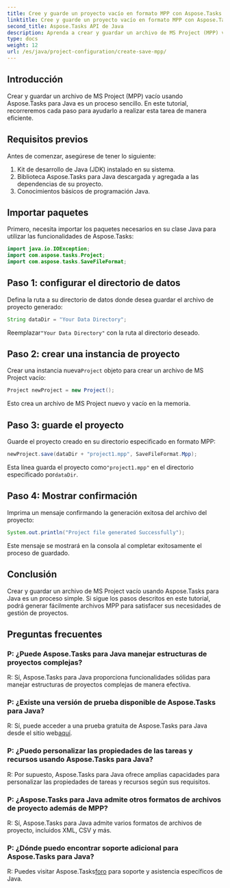 ```yaml
---
title: Cree y guarde un proyecto vacío en formato MPP con Aspose.Tasks
linktitle: Cree y guarde un proyecto vacío en formato MPP con Aspose.Tasks
second_title: Aspose.Tasks API de Java
description: Aprenda a crear y guardar un archivo de MS Project (MPP) vacío usando Aspose.Tasks para Java. Simplifique las tareas de gestión de proyectos sin esfuerzo.
type: docs
weight: 12
url: /es/java/project-configuration/create-save-mpp/
---
```

## Introducción
Crear y guardar un archivo de MS Project (MPP) vacío usando Aspose.Tasks para Java es un proceso sencillo. En este tutorial, recorreremos cada paso para ayudarlo a realizar esta tarea de manera eficiente.
## Requisitos previos
Antes de comenzar, asegúrese de tener lo siguiente:
1. Kit de desarrollo de Java (JDK) instalado en su sistema.
2. Biblioteca Aspose.Tasks para Java descargada y agregada a las dependencias de su proyecto.
3. Conocimientos básicos de programación Java.

## Importar paquetes
Primero, necesita importar los paquetes necesarios en su clase Java para utilizar las funcionalidades de Aspose.Tasks:
```java
import java.io.IOException;
import com.aspose.tasks.Project;
import com.aspose.tasks.SaveFileFormat;
```
## Paso 1: configurar el directorio de datos
Defina la ruta a su directorio de datos donde desea guardar el archivo de proyecto generado:
```java
String dataDir = "Your Data Directory";
```
 Reemplazar`"Your Data Directory"` con la ruta al directorio deseado.
## Paso 2: crear una instancia de proyecto
 Crear una instancia nueva`Project` objeto para crear un archivo de MS Project vacío:
```java
Project newProject = new Project();
```
Esto crea un archivo de MS Project nuevo y vacío en la memoria.
## Paso 3: guarde el proyecto
Guarde el proyecto creado en su directorio especificado en formato MPP:
```java
newProject.save(dataDir + "project1.mpp", SaveFileFormat.Mpp);
```
Esta línea guarda el proyecto como`"project1.mpp"` en el directorio especificado por`dataDir`.
## Paso 4: Mostrar confirmación
Imprima un mensaje confirmando la generación exitosa del archivo del proyecto:
```java
System.out.println("Project file generated Successfully");
```
Este mensaje se mostrará en la consola al completar exitosamente el proceso de guardado.

## Conclusión
Crear y guardar un archivo de MS Project vacío usando Aspose.Tasks para Java es un proceso simple. Si sigue los pasos descritos en este tutorial, podrá generar fácilmente archivos MPP para satisfacer sus necesidades de gestión de proyectos.

## Preguntas frecuentes
### P: ¿Puede Aspose.Tasks para Java manejar estructuras de proyectos complejas?
R: Sí, Aspose.Tasks para Java proporciona funcionalidades sólidas para manejar estructuras de proyectos complejas de manera efectiva.
### P: ¿Existe una versión de prueba disponible de Aspose.Tasks para Java?
 R: Sí, puede acceder a una prueba gratuita de Aspose.Tasks para Java desde el sitio web[aquí](https://releases.aspose.com/).
### P: ¿Puedo personalizar las propiedades de las tareas y recursos usando Aspose.Tasks para Java?
R: Por supuesto, Aspose.Tasks para Java ofrece amplias capacidades para personalizar las propiedades de tareas y recursos según sus requisitos.
### P: ¿Aspose.Tasks para Java admite otros formatos de archivos de proyecto además de MPP?
R: Sí, Aspose.Tasks para Java admite varios formatos de archivos de proyecto, incluidos XML, CSV y más.
### P: ¿Dónde puedo encontrar soporte adicional para Aspose.Tasks para Java?
 R: Puedes visitar Aspose.Tasks[foro](https://forum.aspose.com/c/tasks/15) para soporte y asistencia específicos de Java.